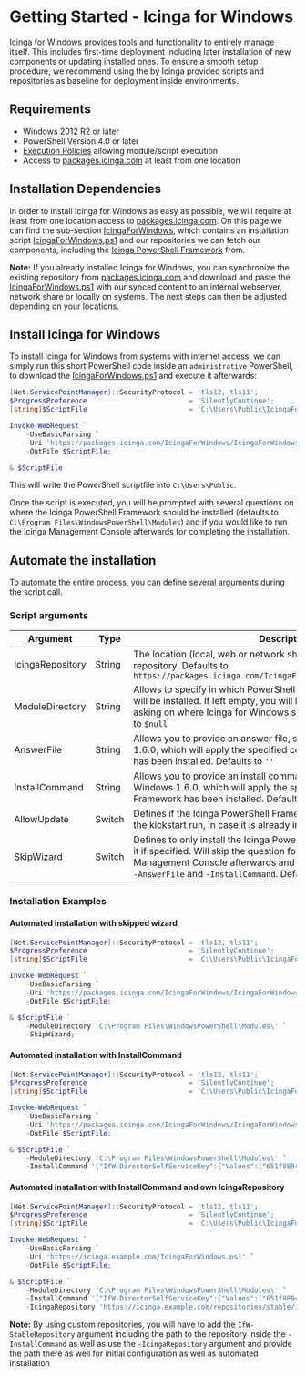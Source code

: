 # Getting Started - Icinga for Windows

Icinga for Windows provides tools and functionality to entirely manage itself. This includes first-time deployment including later installation of new components or updating installed ones. To ensure a smooth setup procedure, we recommend using the by Icinga provided scripts and repositories as baseline for deployment inside environments.

## Requirements

* Windows 2012 R2 or later
* PowerShell Version 4.0 or later
* [Execution Policies](https://docs.microsoft.com/de-de/powershell/module/microsoft.powershell.core/about/about_execution_policies) allowing module/script execution
* Access to [packages.icinga.com](https://packages.icinga.com) at least from one location

## Installation Dependencies

In order to install Icinga for Windows as easy as possible, we will require at least from one location access to [packages.icinga.com](https://packages.icinga.com). On this page we can find the sub-section [IcingaForWindows](https://packages.icinga.com/IcingaForWindows), which contains an installation script [IcingaForWindows.ps1](https://packages.icinga.com/IcingaForWindows/IcingaForWindows.ps1) and our repositories we can fetch our components, including the [Icinga PowerShell Framework](https://github.com/Icinga/icinga-powershell-framework) from.

**Note:** If you already installed Icinga for Windows, you can synchronize the existing repository from [packages.icinga.com](https://packages.icinga.com/IcingaForWindows) and download and paste the [IcingaForWindows.ps1](https://packages.icinga.com/IcingaForWindows/IcingaForWindows.ps1) with our synced content to an internal webserver, network share or locally on systems. The next steps can then be adjusted depending on your locations.

## Install Icinga for Windows

To install Icinga for Windows from systems with internet access, we can simply run this short PowerShell code inside an `administrative` PowerShell, to download the [IcingaForWindows.ps1](https://packages.icinga.com/IcingaForWindows/IcingaForWindows.ps1) and execute it afterwards:

```powershell
[Net.ServicePointManager]::SecurityProtocol = 'tls12, tls11';
$ProgressPreference                         = 'SilentlyContinue';
[string]$ScriptFile                         = 'C:\Users\Public\IcingaForWindows.ps1';

Invoke-WebRequest `
    -UseBasicParsing `
    -Uri 'https://packages.icinga.com/IcingaForWindows/IcingaForWindows.ps1' `
    -OutFile $ScriptFile;

& $ScriptFile
```

This will write the PowerShell scriptfile into `C:\Users\Public`.

Once the script is executed, you will be prompted with several questions on where the Icinga PowerShell Framework should be installed (defaults to `C:\Program Files\WindowsPowerShell\Modules`) and if you would like to run the Icinga Management Console afterwards for completing the installation.

## Automate the installation

To automate the entire process, you can define several arguments during the script call.

### Script arguments

| Argument         | Type   | Description |
| ---              | ---    | ---         |
| IcingaRepository | String | The location (local, web or network share) of your Icinga for Windows repository. Defaults to `https://packages.icinga.com/IcingaForWindows/stable/ifw.repo.json` |
| ModuleDirectory  | String | Allows to specify in which PowerShell directory Icinga for Windows will be installed. If left empty, you will be prompted with a dialog, asking on where Icinga for Windows should be installed into. Defaults to `$null` |
| AnswerFile       | String | Allows you to provide an answer file, starting with Icinga for Windows 1.6.0, which will apply the specified configuration after the Framework has been installed. Defaults to `''` |
| InstallCommand   | String | Allows you to provide an install command, starting with Icinga for Windows 1.6.0, which will apply the specified configuration after the Framework has been installed. Defaults to `''` |
| AllowUpdate      | Switch | Defines if the Icinga PowerShell Framework should be updated during the kickstart run, in case it is already installed. Defaults to `$False` |
| SkipWizard       | Switch |Defines to only install the Icinga PowerShell Framework and/or update it if specified. Will skip the question for the installation wizard/Icinga Management Console afterwards and will ignore provided arguments `-AnswerFile` and `-InstallCommand`. Defaults to `$False` |

### Installation Examples

#### Automated installation with skipped wizard

```powershell
[Net.ServicePointManager]::SecurityProtocol = 'tls12, tls11';
$ProgressPreference                         = 'SilentlyContinue';
[string]$ScriptFile                         = 'C:\Users\Public\IcingaForWindows.ps1';

Invoke-WebRequest `
    -UseBasicParsing `
    -Uri 'https://packages.icinga.com/IcingaForWindows/IcingaForWindows.ps1' `
    -OutFile $ScriptFile;

& $ScriptFile `
    -ModuleDirectory 'C:\Program Files\WindowsPowerShell\Modules\' `
    -SkipWizard;
```

#### Automated installation with InstallCommand

```powershell
[Net.ServicePointManager]::SecurityProtocol = 'tls12, tls11';
$ProgressPreference                         = 'SilentlyContinue';
[string]$ScriptFile                         = 'C:\Users\Public\IcingaForWindows.ps1';

Invoke-WebRequest `
    -UseBasicParsing `
    -Uri 'https://packages.icinga.com/IcingaForWindows/IcingaForWindows.ps1' `
    -OutFile $ScriptFile;

& $ScriptFile `
    -ModuleDirectory 'C:\Program Files\WindowsPowerShell\Modules\' `
    -InstallCommand '{"IfW-DirectorSelfServiceKey":{"Values":["651f889ca5f364e89ed709eabde6237fb02050ff"]},"IfW-DirectorUrl":{"Values":["https://icinga.example.com/icingaweb2/director"]}}';
```

#### Automated installation with InstallCommand and own IcingaRepository

```powershell
[Net.ServicePointManager]::SecurityProtocol = 'tls12, tls11';
$ProgressPreference                         = 'SilentlyContinue';
[string]$ScriptFile                         = 'C:\Users\Public\IcingaForWindows.ps1';

Invoke-WebRequest `
    -UseBasicParsing `
    -Uri 'https://icinga.example.com/IcingaForWindows.ps1' `
    -OutFile $ScriptFile;

& $ScriptFile `
    -ModuleDirectory 'C:\Program Files\WindowsPowerShell\Modules\' `
    -InstallCommand '{"IfW-DirectorSelfServiceKey":{"Values":["651f889ca5f364e89ed709eabde6237fb02050ff"]},"IfW-DirectorUrl":{"Values":["https://icinga.example.com/icingaweb2/director"]},"IfW-StableRepository":{"Values":["https://icinga.example.com/repositories/stable"]}}' `
    -IcingaRepository 'https://icinga.example.com/repositories/stable/ifw.repo.json';
```

**Note:** By using custom repositories, you will have to add the `IfW-StableRepository` argument including the path to the repository inside the `-InstallCommand` as well as use the `-IcingaRepository` argument and provide the path there as well for initial configuration as well as automated installation
